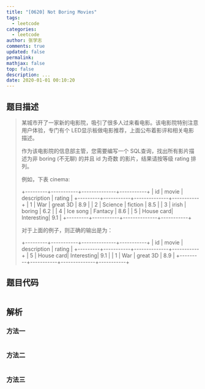 ```yaml
---
title: "[0620] Not Boring Movies"
tags:
  - leetcode
categories:
  - leetcode
author: 张学志
comments: true
updated: false
permalink:
mathjax: false
top: false
description: ...
date: 2020-01-01 00:10:20
---
```


## 题目描述

> 某城市开了一家新的电影院，吸引了很多人过来看电影。该电影院特别注意用户体验，专门有个 LED显示板做电影推荐，上面公布着影评和相关电影描述。 
> 
> 作为该电影院的信息部主管，您需要编写一个 SQL查询，找出所有影片描述为非 boring (不无聊) 的并且 id 为奇数 的影片，结果请按等级 rating 排列。 
> 
> 
> 
> 例如，下表 cinema: 
> 
> 
> +---------+-----------+--------------+-----------+
> |   id    | movie     |  description |  rating   |
> +---------+-----------+--------------+-----------+
> |   1     | War       |   great 3D   |   8.9     |
> |   2     | Science   |   fiction    |   8.5     |
> |   3     | irish     |   boring     |   6.2     |
> |   4     | Ice song  |   Fantacy    |   8.6     |
> |   5     | House card|   Interesting|   9.1     |
> +---------+-----------+--------------+-----------+
> 
> 
> 对于上面的例子，则正确的输出是为： 
> 
> 
> +---------+-----------+--------------+-----------+
> |   id    | movie     |  description |  rating   |
> +---------+-----------+--------------+-----------+
> |   5     | House card|   Interesting|   9.1     |
> |   1     | War       |   great 3D   |   8.9     |
> +---------+-----------+--------------+-----------+
> 
> 
> 
> 

## 题目代码

```cpp

```

## 解析

### 方法一

```cpp

```

### 方法二

```cpp

```

### 方法三

```cpp

```

